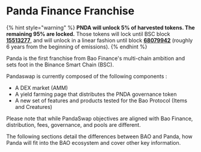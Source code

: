# Panda Finance Franchise

{% hint style="warning" %}
**PNDA will unlock 5% of harvested tokens. The remaining 95% are locked.** Those tokens will lock until BSC block [**15513277**](https://bscscan.com/block/countdown/15513277), and will unlock in a linear fashion until block [**68079942**](https://bscscan.com/block/countdown/68079942) (roughly 6 years from the beginning of emissions).
{% endhint %}

Panda is the first franchise from Bao Finance's multi-chain ambition and sets foot in the Binance Smart Chain (BSC).&#x20;

Pandaswap is currently composed of the following components :&#x20;

* A DEX market (AMM)
* A yield farming page that distributes the PNDA governance token&#x20;
* A new set of features and products tested for the Bao Protocol (Items and Creatures)

Please note that while PandaSwap objectives are aligned with Bao Finance, distribution, fees, governance, and pools are different.

The following sections detail the differences between BAO and Panda, how Panda will fit into the BAO ecosystem and cover other key information.
